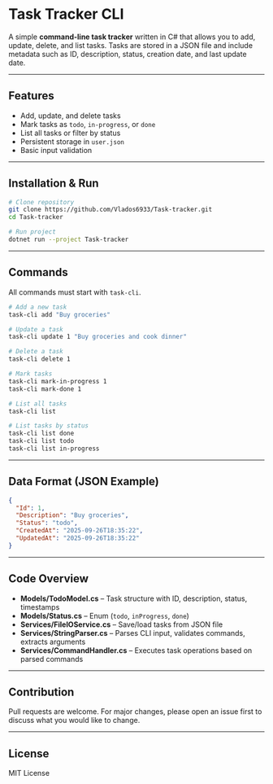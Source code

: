# Task Tracker CLI

A simple **command-line task tracker** written in C# that allows you to add, update, delete, and list tasks. Tasks are stored in a JSON file and include metadata such as ID, description, status, creation date, and last update date.

---

## Features

* Add, update, and delete tasks
* Mark tasks as `todo`, `in-progress`, or `done`
* List all tasks or filter by status
* Persistent storage in `user.json`
* Basic input validation

---

## Installation & Run

```bash
# Clone repository
git clone https://github.com/Vlados6933/Task-tracker.git
cd Task-tracker

# Run project
dotnet run --project Task-tracker
```

---

## Commands

All commands must start with `task-cli`.

```bash
# Add a new task
task-cli add "Buy groceries"

# Update a task
task-cli update 1 "Buy groceries and cook dinner"

# Delete a task
task-cli delete 1

# Mark tasks
task-cli mark-in-progress 1
task-cli mark-done 1

# List all tasks
task-cli list

# List tasks by status
task-cli list done
task-cli list todo
task-cli list in-progress
```

---

## Data Format (JSON Example)

```json
{
  "Id": 1,
  "Description": "Buy groceries",
  "Status": "todo",
  "CreatedAt": "2025-09-26T18:35:22",
  "UpdatedAt": "2025-09-26T18:35:22"
}
```

---

## Code Overview

* **Models/TodoModel.cs** – Task structure with ID, description, status, timestamps
* **Models/Status.cs** – Enum (`todo`, `inProgress`, `done`)
* **Services/FileIOService.cs** – Save/load tasks from JSON file
* **Services/StringParser.cs** – Parses CLI input, validates commands, extracts arguments
* **Services/CommandHandler.cs** – Executes task operations based on parsed commands

---

## Contribution

Pull requests are welcome. For major changes, please open an issue first to discuss what you would like to change.

---

## License

MIT License
